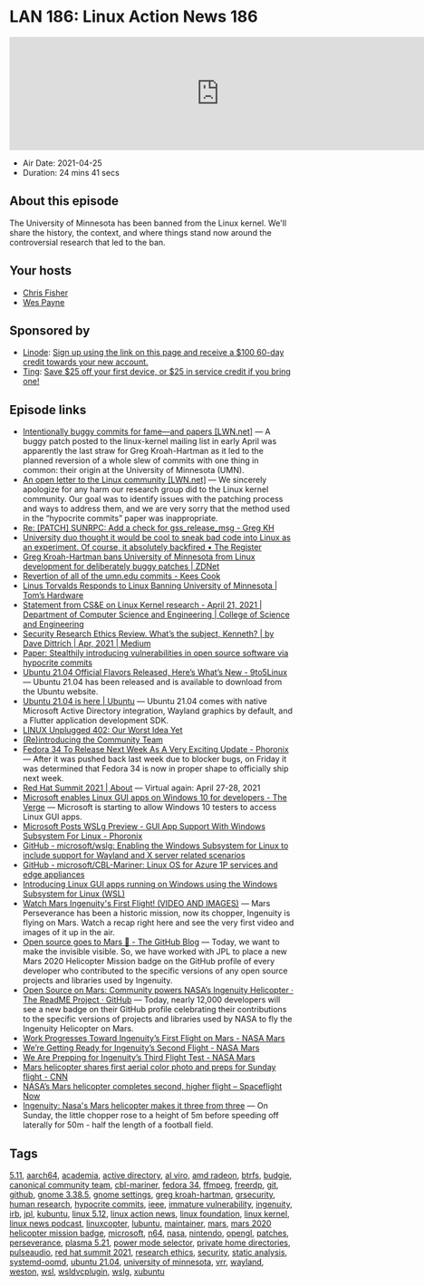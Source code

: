 # LAN 186: Linux Action News 186

<iframe src="https://player.fireside.fm/v2/DAcK9LdX+X2beJSxB?theme=dark" width="740" height="200" frameborder="0" scrolling="no"></iframe>

* Air Date: 2021-04-25
* Duration: 24 mins 41 secs

## About this episode

The University of Minnesota has been banned from the Linux kernel. We'll share the history, the context, and where things stand now around the controversial research that led to the ban.

## Your hosts
* [Chris Fisher](https://linuxactionnews.com/hosts/chris)
* [Wes Payne](https://linuxactionnews.com/hosts/wes)

## Sponsored by

  * [Linode](http://linode.com/lan): [Sign up using the link on this page and receive a $100 60-day credit towards your new account. ](http://linode.com/lan)
  * [Ting](https://linux.ting.com): [Save $25 off your first device, or $25 in service credit if you bring one!](https://linux.ting.com)



## Episode links

  * [Intentionally buggy commits for fame—and papers [LWN.net]](https://lwn.net/SubscriberLink/853717/2a0135e76b6991d8/ "Intentionally buggy commits for fame—and papers \[LWN.net\]") — A buggy patch posted to the linux-kernel mailing list in early April was apparently the last straw for Greg Kroah-Hartman as it led to the planned reversion of a whole slew of commits with one thing in common: their origin at the University of Minnesota (UMN). 
  * [An open letter to the Linux community [LWN.net]](https://lwn.net/ml/linux-kernel/CAK8KejpUVLxmqp026JY7x5GzHU2YJLPU8SzTZUNXU2OXC70ZQQ@mail.gmail.com/ "An open letter to the Linux community \[LWN.net\]") — We sincerely apologize for any harm our research group did to the Linux kernel community. Our goal was to identify issues with the patching process and ways to address them, and we are very sorry that the method used in the “hypocrite commits” paper was inappropriate.
  * [Re: [PATCH] SUNRPC: Add a check for gss_release_msg - Greg KH](https://lore.kernel.org/linux-nfs/YH5%2Fi7OvsjSmqADv@kroah.com/ "Re: \[PATCH\] SUNRPC: Add a check for gss_release_msg - Greg KH")
  * [University duo thought it would be cool to sneak bad code into Linux as an experiment. Of course, it absolutely backfired • The Register](https://www.theregister.com/2021/04/21/minnesota_linux_kernel_flaws_update/ "University duo thought it would be cool to sneak bad code into Linux as an experiment. Of course, it absolutely backfired • The Register")
  * [Greg Kroah-Hartman bans University of Minnesota from Linux development for deliberately buggy patches | ZDNet](https://www.zdnet.com/article/greg-kroah-hartman-bans-university-of-minnesota-from-linux-development-for-deliberately-buggy-patches/ "Greg Kroah-Hartman bans University of Minnesota from Linux development for deliberately buggy patches | ZDNet")
  * [ Revertion of all of the umn.edu commits - Kees Cook](https://lore.kernel.org/lkml/202104221451.292A6ED4@keescook/ " Revertion of all of the umn.edu commits - Kees Cook")
  * [Linus Torvalds Responds to Linux Banning University of Minnesota | Tom’s Hardware](https://www.tomshardware.com/news/linus-torvalds-responds-to-linux-banning-university-of-minnesota "Linus Torvalds Responds to Linux Banning University of Minnesota | Tom’s Hardware")
  * [Statement from CS&E on Linux Kernel research - April 21, 2021 | Department of Computer Science and Engineering | College of Science and Engineering](https://cse.umn.edu/cs/statement-cse-linux-kernel-research-april-21-2021 "Statement from CS&E on Linux Kernel research - April 21, 2021 | Department of Computer Science and Engineering | College of Science and Engineering")
  * [Security Research Ethics Review. What’s the subject, Kenneth? | by Dave Dittrich | Apr, 2021 | Medium](https://dave-dittrich.medium.com/security-research-ethics-review-cdcabf1bbabf "Security Research Ethics Review. What’s the subject, Kenneth? | by Dave Dittrich | Apr, 2021 | Medium")
  * [Paper: Stealthily introducing vulnerabilities in open source software via hypocrite commits](https://github.com/QiushiWu/qiushiwu.github.io/blob/main/papers/OpenSourceInsecurity.pdf "Paper: Stealthily introducing vulnerabilities in open source software via hypocrite commits")
  * [Ubuntu 21.04 Official Flavors Released, Here’s What’s New - 9to5Linux](https://9to5linux.com/ubuntu-21-04-official-flavors-released-heres-whats-new "Ubuntu 21.04 Official Flavors Released, Here’s What’s New - 9to5Linux") — Ubuntu 21.04 has been released and is available to download from the Ubuntu website.
  * [Ubuntu 21.04 is here | Ubuntu](https://ubuntu.com/blog/ubuntu-21-04-is-here "Ubuntu 21.04 is here | Ubuntu") — Ubuntu 21.04 comes with native Microsoft Active Directory integration, Wayland graphics by default, and a Flutter application development SDK. 
  * [LINUX Unplugged 402: Our Worst Idea Yet](https://linuxunplugged.com/402 "LINUX Unplugged 402: Our Worst Idea Yet")
  * [(Re)introducing the Community Team](https://ubuntu.com/blog/reintroducing-the-community-team "\(Re\)introducing the Community Team")
  * [Fedora 34 To Release Next Week As A Very Exciting Update - Phoronix](https://www.phoronix.com/scan.php?page=news_item&px=Fedora-34-Next-Week&utm_source=feedburner&utm_medium=feed&utm_campaign=Feed%3A+Phoronix+%28Phoronix%29 "Fedora 34 To Release Next Week As A Very Exciting Update - Phoronix") — After it was pushed back last week due to blocker bugs, on Friday it was determined that Fedora 34 is now in proper shape to officially ship next week.
  * [Red Hat Summit 2021 | About](https://www.redhat.com/en/summit/about#virtual-april "Red Hat Summit 2021 | About") — Virtual again: April 27-28, 2021
  * [Microsoft enables Linux GUI apps on Windows 10 for developers - The Verge](https://www.theverge.com/2021/4/21/22396018/microsoft-windows-10-linux-gui-apps-task-manager-app-throttling-features "Microsoft enables Linux GUI apps on Windows 10 for developers - The Verge") — Microsoft is starting to allow Windows 10 testers to access Linux GUI apps. 
  * [Microsoft Posts WSLg Preview - GUI App Support With Windows Subsystem For Linux - Phoronix](https://www.phoronix.com/scan.php?page=news_item&px=Microsoft-WSL2-WSLg-Preview "Microsoft Posts WSLg Preview - GUI App Support With Windows Subsystem For Linux - Phoronix")
  * [GitHub - microsoft/wslg: Enabling the Windows Subsystem for Linux to include support for Wayland and X server related scenarios](https://github.com/microsoft/wslg#wsl-dynamic-virtual-channel-plugin-wsldvcplugin "GitHub - microsoft/wslg: Enabling the Windows Subsystem for Linux to include support for Wayland and X server related scenarios")
  * [GitHub - microsoft/CBL-Mariner: Linux OS for Azure 1P services and edge appliances](https://github.com/microsoft/CBL-Mariner "GitHub - microsoft/CBL-Mariner: Linux OS for Azure 1P services and edge appliances")
  * [Introducing Linux GUI apps running on Windows using the Windows Subsystem for Linux (WSL)](https://www.youtube.com/watch?v=f8_nvJzuaSU "Introducing Linux GUI apps running on Windows using the Windows Subsystem for Linux \(WSL\)")
  * [Watch Mars Ingenuity's First Flight! (VIDEO AND IMAGES)](https://www.youtube.com/watch?v=j22E7_DCPJc "Watch Mars Ingenuity's First Flight! \(VIDEO AND IMAGES\)") — Mars​ Perseverance​ has been a historic mission, now its chopper, Ingenuity is flying on Mars. Watch a recap right here and see the very first video and images of it up in the air.
  * [Open source goes to Mars 🚀 - The GitHub Blog](https://github.blog/2021-04-19-open-source-goes-to-mars/ "Open source goes to Mars 🚀 - The GitHub Blog") — Today, we want to make the invisible visible. So, we have worked with JPL to place a new Mars 2020 Helicopter Mission badge on the GitHub profile of every developer who contributed to the specific versions of any open source projects and libraries used by Ingenuity. 
  * [Open Source on Mars: Community powers NASA’s Ingenuity Helicopter · The ReadME Project · GitHub](https://github.com/readme/nasa-ingenuity-helicopter "Open Source on Mars: Community powers NASA’s Ingenuity Helicopter · The ReadME Project · GitHub") — Today, nearly 12,000 developers will see a new badge on their GitHub profile celebrating their contributions to the specific versions of projects and libraries used by NASA to fly the Ingenuity Helicopter on Mars. 
  * [Work Progresses Toward Ingenuity’s First Flight on Mars - NASA Mars](https://mars.nasa.gov/technology/helicopter/status/290/work-progresses-toward-ingenuity-s-first-flight-on-mars/ "Work Progresses Toward Ingenuity’s First Flight on Mars - NASA Mars")
  * [We’re Getting Ready for Ingenuity’s Second Flight - NASA Mars](https://mars.nasa.gov/technology/helicopter/status/294/were-getting-ready-for-ingenuitys-second-flight/ "We’re Getting Ready for Ingenuity’s Second Flight - NASA Mars")
  * [We Are Prepping for Ingenuity’s Third Flight Test - NASA Mars](https://mars.nasa.gov/technology/helicopter/status/295/we-are-prepping-for-ingenuitys-third-flight-test/ "We Are Prepping for Ingenuity’s Third Flight Test - NASA Mars")
  * [Mars helicopter shares first aerial color photo and preps for Sunday flight - CNN](https://www.cnn.com/2021/04/23/world/mars-helicopter-color-image-third-flight-scn/index.html "Mars helicopter shares first aerial color photo and preps for Sunday flight - CNN")
  * [NASA’s Mars helicopter completes second, higher flight – Spaceflight Now](https://spaceflightnow.com/2021/04/23/nasas-mars-helicopter-completes-second-higher-flight/ "NASA’s Mars helicopter completes second, higher flight – Spaceflight Now")
  * [Ingenuity: Nasa's Mars helicopter makes it three from three](https://www.bbc.com/news/science-environment-56882257 "Ingenuity: Nasa's Mars helicopter makes it three from three") — On Sunday, the little chopper rose to a height of 5m before speeding off laterally for 50m - half the length of a football field.



## Tags

[5.11](https://linuxactionnews.com/tags/5.11), [aarch64](https://linuxactionnews.com/tags/aarch64), [academia](https://linuxactionnews.com/tags/academia), [active directory](https://linuxactionnews.com/tags/active%20directory), [al viro](https://linuxactionnews.com/tags/al%20viro), [amd radeon](https://linuxactionnews.com/tags/amd%20radeon), [btrfs](https://linuxactionnews.com/tags/btrfs), [budgie](https://linuxactionnews.com/tags/budgie), [canonical community team](https://linuxactionnews.com/tags/canonical%20community%20team), [cbl-mariner](https://linuxactionnews.com/tags/cbl-mariner), [fedora 34](https://linuxactionnews.com/tags/fedora%2034), [ffmpeg](https://linuxactionnews.com/tags/ffmpeg), [freerdp](https://linuxactionnews.com/tags/freerdp), [git](https://linuxactionnews.com/tags/git), [github](https://linuxactionnews.com/tags/github), [gnome 3.38.5](https://linuxactionnews.com/tags/gnome%203.38.5), [gnome settings](https://linuxactionnews.com/tags/gnome%20settings), [greg kroah-hartman](https://linuxactionnews.com/tags/greg%20kroah-hartman), [grsecurity](https://linuxactionnews.com/tags/grsecurity), [human research](https://linuxactionnews.com/tags/human%20research), [hypocrite commits](https://linuxactionnews.com/tags/hypocrite%20commits), [ieee](https://linuxactionnews.com/tags/ieee), [immature vulnerability](https://linuxactionnews.com/tags/immature%20vulnerability), [ingenuity](https://linuxactionnews.com/tags/ingenuity), [irb](https://linuxactionnews.com/tags/irb), [jpl](https://linuxactionnews.com/tags/jpl), [kubuntu](https://linuxactionnews.com/tags/kubuntu), [linux 5.12](https://linuxactionnews.com/tags/linux%205.12), [linux action news](https://linuxactionnews.com/tags/linux%20action%20news), [linux foundation](https://linuxactionnews.com/tags/linux%20foundation), [linux kernel](https://linuxactionnews.com/tags/linux%20kernel), [linux news podcast](https://linuxactionnews.com/tags/linux%20news%20podcast), [linuxcopter](https://linuxactionnews.com/tags/linuxcopter), [lubuntu](https://linuxactionnews.com/tags/lubuntu), [maintainer](https://linuxactionnews.com/tags/maintainer), [mars](https://linuxactionnews.com/tags/mars), [mars 2020 helicopter mission badge](https://linuxactionnews.com/tags/mars%202020%20helicopter%20mission%20badge), [microsoft](https://linuxactionnews.com/tags/microsoft), [n64](https://linuxactionnews.com/tags/n64), [nasa](https://linuxactionnews.com/tags/nasa), [nintendo](https://linuxactionnews.com/tags/nintendo), [opengl](https://linuxactionnews.com/tags/opengl), [patches](https://linuxactionnews.com/tags/patches), [perseverance](https://linuxactionnews.com/tags/perseverance), [plasma 5.21](https://linuxactionnews.com/tags/plasma%205.21), [power mode selector](https://linuxactionnews.com/tags/power%20mode%20selector), [private home directories](https://linuxactionnews.com/tags/private%20home%20directories), [pulseaudio](https://linuxactionnews.com/tags/pulseaudio), [red hat summit 2021](https://linuxactionnews.com/tags/red%20hat%20summit%202021), [research ethics](https://linuxactionnews.com/tags/research%20ethics), [security](https://linuxactionnews.com/tags/security), [static analysis](https://linuxactionnews.com/tags/static%20analysis), [systemd-oomd](https://linuxactionnews.com/tags/systemd-oomd), [ubuntu 21.04](https://linuxactionnews.com/tags/ubuntu%2021.04), [university of minnesota](https://linuxactionnews.com/tags/university%20of%20minnesota), [vrr](https://linuxactionnews.com/tags/vrr), [wayland](https://linuxactionnews.com/tags/wayland), [weston](https://linuxactionnews.com/tags/weston), [wsl](https://linuxactionnews.com/tags/wsl), [wsldvcplugin](https://linuxactionnews.com/tags/wsldvcplugin), [wslg](https://linuxactionnews.com/tags/wslg), [xubuntu](https://linuxactionnews.com/tags/xubuntu)